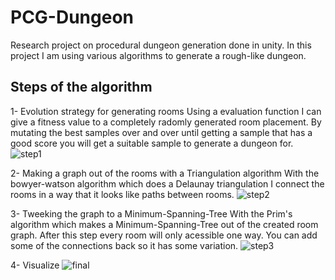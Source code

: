 # PCG-Dungeon

Research project on procedural dungeon generation done in unity.
In this project I am using various algorithms to generate a rough-like dungeon.

## Steps of the algorithm

1- Evolution strategy for generating rooms
Using a evaluation function I can give a fitness value to a completely radomly generated room placement.
By mutating the best samples over and over until getting a sample that has a good score you will get a suitable sample to generate a dungeon for. 
![step1](https://user-images.githubusercontent.com/57400375/230924478-20ff97cc-2c19-4dea-9e35-ea9ddccb3064.png)

2- Making a graph out of the rooms with a Triangulation algorithm
With the bowyer-watson algorithm which does a Delaunay triangulation I connect the rooms in a way that it looks like paths between rooms.
![step2](https://user-images.githubusercontent.com/57400375/230924690-4fd772ca-e73c-4b05-80e6-71799fba1f91.png)

3- Tweeking the graph to a Minimum-Spanning-Tree
With the Prim's algorithm which makes a Minimum-Spanning-Tree out of the created room graph. After this step every room will only acessible one way.
You can add some of the connections back so it has some variation.
![step3](https://user-images.githubusercontent.com/57400375/230924829-3094effd-a2b4-4390-8a94-62cfe7b3dccf.png)

4- Visualize
![final](https://user-images.githubusercontent.com/57400375/230924879-4f9c1de1-1f9b-4ebf-a5a8-1ee8db7efa78.png)
